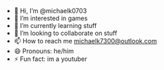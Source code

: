 - 👋 Hi, I’m @michaelk0703
- 👀 I’m interested in games
- 🌱 I’m currently learning stuff
- 💞️ I’m looking to collaborate on stuff
- 📫 How to reach me michaelk7300@outlook.com
- 😄 Pronouns: he/him
- ⚡ Fun fact: im a youtuber

<!---
michaelk0703/michaelk0703 is a ✨ special ✨ repository because its `README.md` (this file) appears on your GitHub profile.
You can click the Preview link to take a look at your changes.
--->
